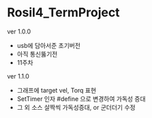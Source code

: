 # Rosil4_TermProject
ver 1.0.0
  - usb에 담아서준 초기버전
  - 아직 통신뚫기전
  - 11주차 

ver 1.1.0
  - 그래프에 target vel, Torq 표현
  - SetTimer 인자 #define 으로 변경하여 가독성 증대
  - 그 외 소스 살짝씩 가독성증대, or 군더더기 수정

